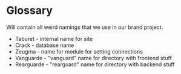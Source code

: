 # Glossary

Will contain all weird namings that we use in our brand project.

- Taburet - internal name for site
- Crack - database name
- Zeugma - name for module for setting connections
- Vanguarde - "vanguard" name for directory with frontend stuff
- Rearguarde - "rearguard" name for directory with backend stuff
